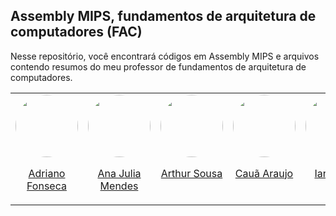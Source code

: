 ## Assembly MIPS, fundamentos de arquitetura de computadores (FAC)

Nesse repositório, você encontrará códigos em Assembly MIPS e arquivos contendo resumos do meu professor de fundamentos de arquitetura de computadores.

<table>
    <tr>
      <td valign="top">
        <a href="https://github.com/Dridr1">
          <img align="center" style="border-radius: 50%;" src="https://github.com/Dridr1.png" height="100" />
          <p align="center"> Adriano Fonseca </p>
        </a>
      </td>
      <td valign="top">
        <a href="https://github.com/ailujana">
          <img align="center" style="border-radius: 50%;" src="https://github.com/ailujana.png" height="100" />
          <p align="center"> Ana Julia Mendes </p>
        </a>
      </td>
      <td valign="top">
        <a href="https://github.com/Tutzs">
          <img align="center" style="border-radius: 50%;" src="https://github.com/Tutzs.png" height="100" />
          <p align="center"> Arthur Sousa </p>
        </a>
      </td>
      <td valign="top">
        <a href="https://github.com/caua08">
          <img align="center" style="border-radius: 50%;" src="https://github.com/caua08.png" height="100" />
          <p align="center"> Cauã Araujo </p>
        </a>
      </td>
      <td valign="top">
        <a href="https://github.com/iancostag">
          <img align="center" style="border-radius: 50%;" src="https://github.com/iancostag.png" height="100" />
          <p align="center"> Ian Costa </p>
        </a>
      </td>
      <td valign="top">
        <a href="https://github.com/junioramaral22">
          <img align="center" style="border-radius: 50%;" src="https://github.com/junioramaral22.png" height="100" />
          <p align="center"> Necivaldo Amaral </p>
        </a>
      </td>
      <td valign="top">
        <a href="https://github.com/pedroluizfo">
          <img align="center" style="border-radius: 50%;" src="https://github.com/pedroluizfo.png" height="100" />
          <p align="center"> Pedro Luiz </p>
        </a>
      </td>
      <td valign="top">
        <a href="https://github.com/SrFokse">
          <img align="center" style="border-radius: 50%;" src="https://github.com/SrFokse.png" height="100" />
          <p align="center"> Weverton Rodrigues </p>
        </a>
      </td>
    </tr>
  </table>